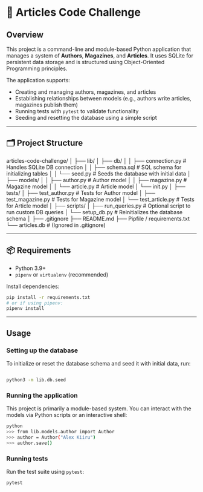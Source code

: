 # 📰 Articles Code Challenge

## Overview

This project is a command-line and module-based Python application that manages a system of **Authors**, **Magazines**, and **Articles**. It uses SQLite for persistent data storage and is structured using Object-Oriented Programming principles.

The application supports:
- Creating and managing authors, magazines, and articles
- Establishing relationships between models (e.g., authors write articles, magazines publish them)
- Running tests with `pytest` to validate functionality
- Seeding and resetting the database using a simple script

---

## 🗂️ Project Structure

articles-code-challenge/
│
├── lib/
│ ├── db/
│ │ ├── connection.py # Handles SQLite DB connection
│ │ ├── schema.sql # SQL schema for initializing tables
│ │ └── seed.py # Seeds the database with initial data
│ ├── models/
│ │ ├── author.py # Author model
│ │ ├── magazine.py # Magazine model
│ │ └── article.py # Article model
│ └── init.py
│
├── tests/
│ ├── test_author.py # Tests for Author model
│ ├── test_magazine.py # Tests for Magazine model
│ └── test_article.py # Tests for Article model
│
├── scripts/
│ ├── run_queries.py # Optional script to run custom DB queries
│ └── setup_db.py # Reinitializes the database schema
│
├── .gitignore
├── README.md
├── Pipfile / requirements.txt
└── articles.db # (Ignored in .gitignore)

---

## 📦 Requirements

- Python 3.9+
- `pipenv` or `virtualenv` (recommended)

Install dependencies:

```bash
pip install -r requirements.txt
# or if using pipenv:
pipenv install
```

---

## Usage

### Setting up the database

To initialize or reset the database schema and seed it with initial data, run:

```bash

python3 -m lib.db.seed
```

### Running the application

This project is primarily a module-based system. You can interact with the models via Python scripts or an interactive shell:

```bash
python
>>> from lib.models.author import Author
>>> author = Author("Alex Kiiru")
>>> author.save()
```

### Running tests

Run the test suite using `pytest`:

```bash
pytest
```
